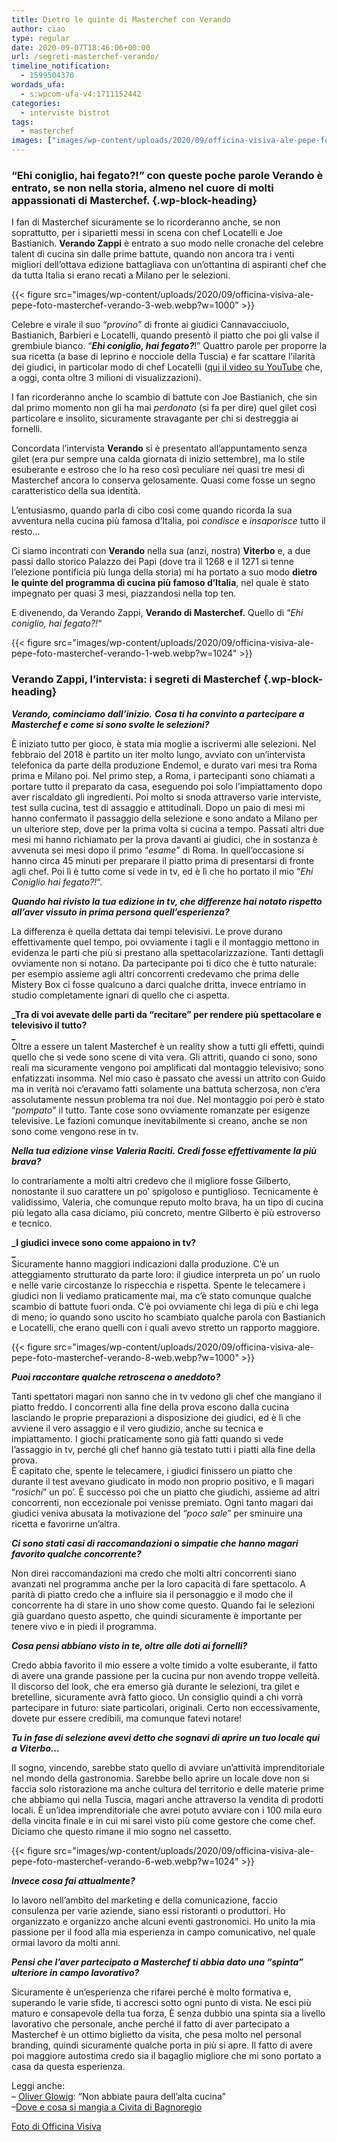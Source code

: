 ```yaml
---
title: Dietro le quinte di Masterchef con Verando
author: ciao
type: regular
date: 2020-09-07T18:46:06+00:00
url: /segreti-masterchef-verando/
timeline_notification:
  - 1599504370
wordads_ufa:
  - s:wpcom-ufa-v4:1711152442
categories:
  - interviste bistrot
tags:
  - masterchef
images: ["images/wp-content/uploads/2020/09/officina-visiva-ale-pepe-foto-masterchef-verando-7-web.webp"]
---
```

### &#8220;Ehi coniglio, hai fegato?!&#8221; con queste poche parole Verando è entrato, se non nella storia, almeno nel cuore di molti appassionati di Masterchef. {.wp-block-heading}

I fan di Masterchef sicuramente se lo ricorderanno anche, se non soprattutto, per i siparietti messi in scena con chef Locatelli e Joe Bastianich. **Verando Zappi** è entrato a suo modo nelle cronache del celebre talent di cucina sin dalle prime battute, quando non ancora tra i venti migliori dell’ottava edizione battagliava con un’ottantina di aspiranti chef che da tutta Italia si erano recati a Milano per le selezioni. 


{{< figure src="images/wp-content/uploads/2020/09/officina-visiva-ale-pepe-foto-masterchef-verando-3-web.webp?w=1000" >}}


Celebre e virale il suo “_provino_” di fronte ai giudici Cannavacciuolo, Bastianich, Barbieri e Locatelli, quando presentò il piatto che poi gli valse il grembiule bianco. “_**Ehi coniglio, hai fegato?**_!” Quattro parole per proporre la sua ricetta (a base di leprino e nocciole della Tuscia) e far scattare l’ilarità dei giudici, in particolar modo di chef Locatelli (<a rel="noreferrer noopener" href="https://www.youtube.com/watch?v=A-IWIML1790" target="_blank">qui il video su YouTube</a> che, a oggi, conta oltre 3 milioni di visualizzazioni). 

I fan ricorderanno anche lo scambio di battute con Joe Bastianich, che sin dal primo momento non gli ha mai _perdonato_ (si fa per dire) quel gilet così particolare e insolito, sicuramente stravagante per chi si destreggia ai fornelli.

Concordata l&#8217;intervista **Verando** si è presentato all&#8217;appuntamento senza gilet (era pur sempre una calda giornata di inizio settembre), ma lo stile esuberante e estroso che lo ha reso così peculiare nei quasi tre mesi di Masterchef ancora lo conserva gelosamente. Quasi come fosse un segno caratteristico della sua identità.

L’entusiasmo, quando parla di cibo così come quando ricorda la sua avventura nella cucina più famosa d’Italia, poi _condisce_ e _insaporisce_ tutto il resto…

Ci siamo incontrati con **Verando** nella sua (anzi, nostra) **Viterbo** e, a due passi dallo storico Palazzo dei Papi (dove tra il 1268 e il 1271 si tenne l’elezione pontificia più lunga della storia) mi ha portato a suo modo **dietro le quinte del programma di cucina più famoso d&#8217;Italia**, nel quale è stato impegnato per quasi 3 mesi, piazzandosi nella top ten. 

E divenendo, da Verando Zappi, **Verando di Masterchef.** Quello di &#8220;_Ehi coniglio, hai fegato?!_&#8220;


{{< figure src="images/wp-content/uploads/2020/09/officina-visiva-ale-pepe-foto-masterchef-verando-1-web.webp?w=1024" >}}




### Verando Zappi, l&#8217;intervista: i segreti di Masterchef {.wp-block-heading}

**_Verando, cominciamo dall&#8217;inizio._** **_Cosa ti ha convinto a partecipare a Masterchef e come si sono svolte le selezioni?_**

È iniziato tutto per gioco, è stata mia moglie a iscrivermi alle selezioni. Nel febbraio del 2018 è partito un iter molto lungo, avviato con un&#8217;intervista telefonica da parte della produzione Endemol, e durato vari mesi tra Roma prima e Milano poi. Nel primo step, a Roma, i partecipanti sono chiamati a portare tutto il preparato da casa, eseguendo poi solo l&#8217;impiattamento dopo aver riscaldato gli ingredienti. Poi molto si snoda attraverso varie interviste, test sulla cucina, test di assaggio e attitudinali. Dopo un paio di mesi mi hanno confermato il passaggio della selezione e sono andato a Milano per un ulteriore step, dove per la prima volta si cucina a tempo. Passati altri due mesi mi hanno richiamato per la prova davanti ai giudici, che in sostanza è avvenuta sei mesi dopo il primo &#8220;_esame_&#8221; di Roma. In quell&#8217;occasione si hanno circa 45 minuti per preparare il piatto prima di presentarsi di fronte agli chef. Poi lì è tutto come si vede in tv, ed è lì che ho portato il mio &#8220;_Ehi Coniglio hai fegato?!_&#8220;.

**_Quando hai rivisto la tua edizione in tv, che differenze hai notato rispetto all&#8217;aver vissuto in prima persona quell&#8217;esperienza?_**

La differenza è quella dettata dai tempi televisivi. Le prove durano effettivamente quel tempo, poi ovviamente i tagli e il montaggio mettono in evidenza le parti che più si prestano alla spettacolarizzazione. Tanti dettagli ovviamente non si notano. Da partecipante poi ti dico che è tutto naturale: per esempio assieme agli altri concorrenti credevamo che prima delle Mistery Box ci fosse qualcuno a darci qualche dritta, invece entriamo in studio completamente ignari di quello che ci aspetta.

**_Tra di voi avevate delle parti da &#8220;recitare&#8221; per rendere più spettacolare e televisivo il tutto?  
_**  
Oltre a essere un talent Masterchef è un reality show a tutti gli effetti, quindi quello che si vede sono scene di vita vera. Gli attriti, quando ci sono, sono reali ma sicuramente vengono poi amplificati dal montaggio televisivo; sono enfatizzati insomma. Nel mio caso è passato che avessi un attrito con Guido ma in verità noi c&#8217;eravamo fatti solamente una battuta scherzosa, non c&#8217;era assolutamente nessun problema tra noi due. Nel montaggio poi però è stato &#8220;_pompato_&#8221; il tutto. Tante cose sono ovviamente romanzate per esigenze televisive. Le fazioni comunque inevitabilmente si creano, anche se non sono come vengono rese in tv.

**_Nella tua edizione vinse Valeria Raciti. Credi fosse effettivamente la più brava?_**

Io contrariamente a molti altri credevo che il migliore fosse Gilberto, nonostante il suo carattere un po&#8217; spigoloso e puntiglioso. Tecnicamente è validissimo, Valeria, che comunque reputo molto brava, ha un tipo di cucina più legato alla casa diciamo, più concreto, mentre Gilberto è più estroverso e tecnico. 

**_I giudici invece sono come appaiono in tv?  
_**  
Sicuramente hanno maggiori indicazioni dalla produzione. C&#8217;è un atteggiamento strutturato da parte loro: il giudice interpreta un po&#8217; un ruolo e nelle varie circostanze lo rispecchia e rispetta. Spente le telecamere i giudici non li vediamo praticamente mai, ma c&#8217;è stato comunque qualche scambio di battute fuori onda. C&#8217;è poi ovviamente chi lega di più e chi lega di meno; io quando sono uscito ho scambiato qualche parola con Bastianich e Locatelli, che erano quelli con i quali avevo stretto un rapporto maggiore. 


{{< figure src="images/wp-content/uploads/2020/09/officina-visiva-ale-pepe-foto-masterchef-verando-8-web.webp?w=1000" >}}


**_Puoi raccontare qualche retroscena o aneddoto?_**

Tanti spettatori magari non sanno che in tv vedono gli chef che mangiano il piatto freddo. I concorrenti alla fine della prova escono dalla cucina lasciando le proprie preparazioni a disposizione dei giudici, ed è lì che avviene il vero assaggio e il vero giudizio, anche su tecnica e impiattamento. I giochi praticamente sono già fatti quando si vede l&#8217;assaggio in tv, perché gli chef hanno già testato tutti i piatti alla fine della prova.  
È capitato che, spente le telecamere, i giudici finissero un piatto che durante il test avevano giudicato in modo non proprio positivo, e lì magari &#8220;_rosichi_&#8221; un po&#8217;. È successo poi che un piatto che giudichi, assieme ad altri concorrenti, non eccezionale poi venisse premiato. Ogni tanto magari dai giudici veniva abusata la motivazione del &#8220;_poco sale_&#8221; per sminuire una ricetta e favorirne un&#8217;altra.

**_Ci sono stati casi di raccomandazioni o simpatie che hanno magari favorito qualche concorrente?_**

Non direi raccomandazioni ma credo che molti altri concorrenti siano avanzati nel programma anche per la loro capacità di fare spettacolo. A parità di piatto credo che a influire sia il personaggio e il modo che il concorrente ha di stare in uno show come questo. Quando fai le selezioni già guardano questo aspetto, che quindi sicuramente è importante per tenere vivo e in piedi il programma. 

**_Cosa pensi abbiano visto in te, oltre alle doti ai fornelli?_**

Credo abbia favorito il mio essere a volte timido a volte esuberante, il fatto di avere una grande passione per la cucina pur non avendo troppe velleità. Il discorso del look, che era emerso già durante le selezioni, tra gilet e bretelline, sicuramente avrà fatto gioco. Un consiglio quindi a chi vorrà partecipare in futuro: siate particolari, originali. Certo non eccessivamente, dovete pur essere credibili, ma comunque fatevi notare!

**_Tu in fase di selezione avevi detto che sognavi di aprire un tuo locale qui a Viterbo&#8230;_**

Il sogno, vincendo, sarebbe stato quello di avviare un&#8217;attività imprenditoriale nel mondo della gastronomia. Sarebbe bello aprire un locale dove non si faccia solo ristorazione ma anche cultura del territorio e delle materie prime che abbiamo qui nella Tuscia, magari anche attraverso la vendita di prodotti locali. È un&#8217;idea imprenditoriale che avrei potuto avviare con i 100 mila euro della vincita finale e in cui mi sarei visto più come gestore che come chef. Diciamo che questo rimane il mio sogno nel cassetto.


{{< figure src="images/wp-content/uploads/2020/09/officina-visiva-ale-pepe-foto-masterchef-verando-6-web.webp?w=1024" >}}


**_Invece cosa fai attualmente?_**

Io lavoro nell&#8217;ambìto del marketing e della comunicazione, faccio consulenza per varie aziende, siano essi ristoranti o produttori. Ho organizzato e organizzo anche alcuni eventi gastronomici. Ho unito la mia passione per il food alla mia esperienza in campo comunicativo, nel quale ormai lavoro da molti anni.

**_Pensi che l&#8217;aver partecipato a Masterchef ti abbia dato una &#8220;spinta&#8221; ulteriore in campo lavorativo?_**

Sicuramente è un&#8217;esperienza che rifarei perché è molto formativa e, superando le varie sfide, ti accresci sotto ogni punto di vista. Ne esci più maturo e consapevole della tua forza, È senza dubbio una spinta sia a livello lavorativo che personale, anche perché il fatto di aver partecipato a Masterchef è un ottimo biglietto da visita, che pesa molto nel personal branding, quindi sicuramente qualche porta in più si apre. Il fatto di avere poi maggiore autostima credo sia il bagaglio migliore che mi sono portato a casa da questa esperienza.

Leggi anche:  
&#8211; <a rel="noreferrer noopener" href="https://aleepepe.com/2020/08/10/intervista-oliver-glowig-barrique/" target="_blank">Oliver Glowig</a>: &#8220;Non abbiate paura dell&#8217;alta cucina&#8221;  
&#8211;<a rel="noreferrer noopener" href="https://aleepepe.com/2020/05/25/dove-si-mangia-civita-bagnoregio/" target="_blank">Dove e cosa si mangia a Civita di Bagnoregio </a>

<a href="http://Officina Visiva | Servizi Fotografici per privati e aziendewww.officinavisiva.it" target="_blank" rel="noreferrer noopener">Foto di Officina Visiva </a>